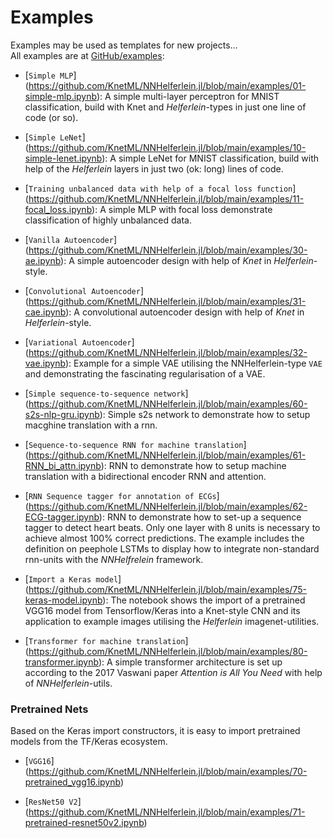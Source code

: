 # Examples

Examples may be used as templates for new projects...    
All examples are at [GitHub/examples](https://github.com/KnetML/NNHelferlein.jl/tree/main/examples):

+ [`Simple MLP`]
  (https://github.com/KnetML/NNHelferlein.jl/blob/main/examples/01-simple-mlp.ipynb):
  A simple multi-layer perceptron for MNIST classification,
  build with Knet and *Helferlein*-types in just one line of code (or so).


+ [`Simple LeNet`]
  (https://github.com/KnetML/NNHelferlein.jl/blob/main/examples/10-simple-lenet.ipynb):
  A simple LeNet for MNIST classification, 
  build with help of the *Helferlein* layers in just two (ok: long) lines of code. 

+ [`Training unbalanced data with help of a focal loss function`]
  (https://github.com/KnetML/NNHelferlein.jl/blob/main/examples/11-focal_loss.ipynb):
  A simple MLP with focal loss demonstrate classification of highly unbalanced data.


+ [`Vanilla Autoencoder`]
  (https://github.com/KnetML/NNHelferlein.jl/blob/main/examples/30-ae.ipynb):
  A simple autoencoder design with help of *Knet* in *Helferlein*-style.
  

+ [`Convolutional Autoencoder`]
  (https://github.com/KnetML/NNHelferlein.jl/blob/main/examples/31-cae.ipynb):
  A convolutional autoencoder design with help of *Knet* in *Helferlein*-style.
  

+ [`Variational Autoencoder`]
  (https://github.com/KnetML/NNHelferlein.jl/blob/main/examples/32-vae.ipynb):
  Example for a simple VAE utilising the NNHelferlein-type `VAE` and demonstrating the
  fascinating regularisation of a VAE.

+ [`Simple sequence-to-sequence network`]
  (https://github.com/KnetML/NNHelferlein.jl/blob/main/examples/60-s2s-nlp-gru.ipynb):
  Simple s2s network to demonstrate how to setup macghine translation with 
  a rnn.

+ [`Sequence-to-sequence RNN for machine translation`]
  (https://github.com/KnetML/NNHelferlein.jl/blob/main/examples/61-RNN_bi_attn.ipynb):
  RNN to demonstrate how to setup machine translation with 
  a bidirectional encoder RNN and attention.

+ [`RNN Sequence tagger for annotation of ECGs`]
  (https://github.com/KnetML/NNHelferlein.jl/blob/main/examples/62-ECG-tagger.ipynb):
  RNN to demonstrate how to set-up a sequence tagger to detect
  heart beats. Only one layer with 8 units is necessary to achieve almost
  100% correct predictions. 
  The example includes the definition on peephole LSTMs to display
  how to integrate non-standard rnn-units with the *NNHelfrelein* framework.

+ [`Import a Keras model`]
  (https://github.com/KnetML/NNHelferlein.jl/blob/main/examples/75-keras-model.ipynb):
  The notebook shows the import of a pretrained VGG16 model
  from Tensorflow/Keras into a Knet-style CNN
  and its application to example images utilising the
  *Helferlein* imagenet-utilities.


+ [`Transformer for machine translation`]
  (https://github.com/KnetML/NNHelferlein.jl/blob/main/examples/80-transformer.ipynb):
  A simple transformer architecture is set up according to the
  2017 Vaswani paper *Attention is All You Need* with help of 
  *NNHelferlein*-utils.


### Pretrained Nets
Based on the Keras import constructors, it is easy to 
import  pretrained models from the TF/Keras ecosystem.
+ [`VGG16`]
  (https://github.com/KnetML/NNHelferlein.jl/blob/main/examples/70-pretrained_vgg16.ipynb)

+ [`ResNet50 V2`]
  (https://github.com/KnetML/NNHelferlein.jl/blob/main/examples/71-pretrained-resnet50v2.ipynb)